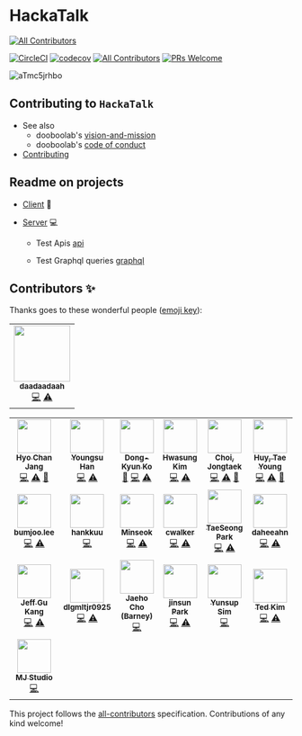 # HackaTalk
<!-- ALL-CONTRIBUTORS-BADGE:START - Do not remove or modify this section -->
[![All Contributors](https://img.shields.io/badge/all_contributors-1-orange.svg?style=flat-square)](#contributors-)
<!-- ALL-CONTRIBUTORS-BADGE:END -->

[![CircleCI](https://circleci.com/gh/dooboolab/hackatalk.svg?style=shield)](https://circleci.com/gh/dooboolab/hackatalk)
[![codecov](https://codecov.io/gh/dooboolab/hackatalk/branch/master/graph/badge.svg)](https://codecov.io/gh/dooboolab/hackatalk)
[![All Contributors](https://img.shields.io/badge/all_contributors-13-orange.svg?style=flat-square)](#contributors)
[![PRs Welcome](https://img.shields.io/badge/PRs-welcome-brightgreen.svg?style=flat-square)](CONTRIBUTING.md)

![aTmc5jrhbo](https://user-images.githubusercontent.com/27461460/65466719-a79e2580-de9a-11e9-965e-c4c28a98346e.gif)

## Contributing to `HackaTalk`

- See also
  - dooboolab's [vision-and-mission](https://github.com/dooboolab/dooboolab.com/blob/master/vision-and-mission.md)
  - dooboolab's [code of conduct](https://github.com/dooboolab/dooboolab.com/blob/master/code-of-conduct.md)
- [Contributing](CONTRIBUTING.md)


## Readme on projects

- [Client](client) :iphone:

- [Server](server) :computer:

  * Test Apis
    [api](https://hackatalkserver.azurewebsites.net)

  * Test Graphql queries
    [graphql](https://hackatalkserver.azurewebsites.net/graphql)


## Contributors ✨

Thanks goes to these wonderful people ([emoji key](https://allcontributors.org/docs/en/emoji-key)):
<!-- ALL-CONTRIBUTORS-LIST:START - Do not remove or modify this section -->
<!-- prettier-ignore-start -->
<!-- markdownlint-disable -->
<table>
  <tr>
    <td align="center"><a href="https://github.com/daadaadaah"><img src="https://avatars0.githubusercontent.com/u/60481383?v=4" width="100px;" alt=""/><br /><sub><b>daadaadaah</b></sub></a><br /><a href="https://github.com/dooboolab/hackatalk/commits?author=daadaadaah" title="Code">💻</a> <a href="https://github.com/dooboolab/hackatalk/commits?author=daadaadaah" title="Tests">⚠️</a></td>
  </tr>
</table>

<!-- markdownlint-enable -->
<!-- prettier-ignore-end -->
<!-- ALL-CONTRIBUTORS-LIST:END -->

<!-- ALL-CONTRIBUTORS-LIST:START - Do not remove or modify this section -->
<!-- prettier-ignore-start -->
<!-- markdownlint-disable -->
<table>
  <tr>
    <td align="center"><a href="http://dooboolab.com"><img src="https://avatars0.githubusercontent.com/u/27461460?v=4" width="60px;" alt=""/><br /><sub><b>Hyo Chan Jang</b></sub></a><br /><a href="https://github.com/dooboolab/hackatalk/commits?author=hyochan" title="Code">💻</a> <a href="https://github.com/dooboolab/hackatalk/commits?author=hyochan" title="Tests">⚠️</a> <a href="https://github.com/dooboolab/hackatalk/commits?author=hyochan" title="Documentation">📖</a></td>
    <td align="center"><a href="https://www.linkedin.com/in/youngsu-han/"><img src="https://avatars1.githubusercontent.com/u/22214150?v=4" width="60px;" alt=""/><br /><sub><b>Youngsu Han</b></sub></a><br /><a href="https://github.com/dooboolab/hackatalk/commits?author=heyman333" title="Code">💻</a> <a href="https://github.com/dooboolab/hackatalk/commits?author=heyman333" title="Tests">⚠️</a></td>
    <td align="center"><a href="https://github.com/godon019"><img src="https://avatars1.githubusercontent.com/u/10363850?v=4" width="60px;" alt=""/><br /><sub><b>Dong-Kyun Ko</b></sub></a><br /><a href="https://github.com/dooboolab/hackatalk/commits?author=godon019" title="Documentation">📖</a> <a href="https://github.com/dooboolab/hackatalk/commits?author=godon019" title="Code">💻</a> <a href="https://github.com/dooboolab/hackatalk/commits?author=godon019" title="Tests">⚠️</a></td>
    <td align="center"><a href="https://github.com/marsinearth"><img src="https://avatars0.githubusercontent.com/u/6101260?v=4" width="60px;" alt=""/><br /><sub><b>Hwasung Kim</b></sub></a><br /><a href="https://github.com/dooboolab/hackatalk/commits?author=marsinearth" title="Code">💻</a> <a href="https://github.com/dooboolab/hackatalk/commits?author=marsinearth" title="Tests">⚠️</a></td>
    <td align="center"><a href="https://github.com/JongtaekChoi"><img src="https://avatars1.githubusercontent.com/u/17980230?v=4" width="60px;" alt=""/><br /><sub><b>Choi, Jongtaek</b></sub></a><br /><a href="https://github.com/dooboolab/hackatalk/commits?author=JongtaekChoi" title="Code">💻</a> <a href="https://github.com/dooboolab/hackatalk/commits?author=JongtaekChoi" title="Tests">⚠️</a> <a href="https://github.com/dooboolab/hackatalk/commits?author=JongtaekChoi" title="Documentation">📖</a></td>
    <td align="center"><a href="https://www.facebook.com/huy1965"><img src="https://avatars3.githubusercontent.com/u/1715578?v=4" width="60px;" alt=""/><br /><sub><b>Huy, Tae Young</b></sub></a><br /><a href="https://github.com/dooboolab/hackatalk/commits?author=kty1965" title="Code">💻</a> <a href="https://github.com/dooboolab/hackatalk/commits?author=kty1965" title="Tests">⚠️</a> <a href="https://github.com/dooboolab/hackatalk/commits?author=kty1965" title="Documentation">📖</a></td>
    <td align="center"><a href="https://github.com/YongPilMoon"><img src="https://avatars1.githubusercontent.com/u/22088158?v=4" width="60px;" alt=""/><br /><sub><b>YongPilMoon</b></sub></a><br /><a href="https://github.com/dooboolab/hackatalk/commits?author=YongPilMoon" title="Code">💻</a> <a href="https://github.com/dooboolab/hackatalk/commits?author=YongPilMoon" title="Tests">⚠️</a> <a href="https://github.com/dooboolab/hackatalk/commits?author=YongPilMoon" title="Documentation">📖</a></td>
  </tr>
  <tr>
    <td align="center"><a href="https://github.com/bumjoo"><img src="https://avatars1.githubusercontent.com/u/43266906?v=4" width="60px;" alt=""/><br /><sub><b>bumjoo.lee</b></sub></a><br /><a href="https://github.com/dooboolab/hackatalk/commits?author=bumjoo" title="Code">💻</a> <a href="https://github.com/dooboolab/hackatalk/commits?author=bumjoo" title="Tests">⚠️</a></td>
    <td align="center"><a href="https://github.com/hankkuu"><img src="https://avatars2.githubusercontent.com/u/7829802?v=4" width="60px;" alt=""/><br /><sub><b>hankkuu</b></sub></a><br /><a href="https://github.com/dooboolab/hackatalk/commits?author=hankkuu" title="Code">💻</a></td>
    <td align="center"><a href="https://github.com/Sandwichj"><img src="https://avatars1.githubusercontent.com/u/11019960?v=4" width="60px;" alt=""/><br /><sub><b>Minseok</b></sub></a><br /><a href="https://github.com/dooboolab/hackatalk/commits?author=Sandwichj" title="Code">💻</a> <a href="https://github.com/dooboolab/hackatalk/commits?author=Sandwichj" title="Tests">⚠️</a></td>
    <td align="center"><a href="https://github.com/jb9229"><img src="https://avatars3.githubusercontent.com/u/3200647?v=4" width="60px;" alt=""/><br /><sub><b>cwalker</b></sub></a><br /><a href="https://github.com/dooboolab/hackatalk/commits?author=jb9229" title="Code">💻</a> <a href="https://github.com/dooboolab/hackatalk/commits?author=jb9229" title="Tests">⚠️</a></td>
    <td align="center"><a href="https://geoseong.github.io/"><img src="https://avatars0.githubusercontent.com/u/19166187?v=4" width="60px;" alt=""/><br /><sub><b>TaeSeong Park</b></sub></a><br /><a href="https://github.com/dooboolab/hackatalk/commits?author=geoseong" title="Code">💻</a> <a href="https://github.com/dooboolab/hackatalk/commits?author=geoseong" title="Tests">⚠️</a></td>
    <td align="center"><a href="https://github.com/daheeahn"><img src="https://avatars3.githubusercontent.com/u/38369729?v=4" width="60px;" alt=""/><br /><sub><b>daheeahn</b></sub></a><br /><a href="https://github.com/dooboolab/hackatalk/commits?author=daheeahn" title="Code">💻</a> <a href="https://github.com/dooboolab/hackatalk/commits?author=daheeahn" title="Tests">⚠️</a></td>
    <td align="center"><a href="https://github.com/devohno"><img src="https://avatars1.githubusercontent.com/u/55861805?v=4" width="60px;" alt=""/><br /><sub><b>Eunho Lee</b></sub></a><br /><a href="https://github.com/dooboolab/hackatalk/commits?author=devohno" title="Code">💻</a> <a href="https://github.com/dooboolab/hackatalk/commits?author=devohno" title="Tests">⚠️</a></td>
  </tr>
  <tr>
    <td align="center"><a href="http://stackoverflow.com/users/515932/jeff-gu-kang?tab=profile"><img src="https://avatars2.githubusercontent.com/u/216363?v=4" width="60px;" alt=""/><br /><sub><b>Jeff Gu Kang</b></sub></a><br /><a href="https://github.com/dooboolab/hackatalk/commits?author=JeffGuKang" title="Code">💻</a> <a href="https://github.com/dooboolab/hackatalk/commits?author=JeffGuKang" title="Tests">⚠️</a></td>
    <td align="center"><a href="https://github.com/dlgmltjr0925"><img src="https://avatars0.githubusercontent.com/u/33364619?v=4" width="60px;" alt=""/><br /><sub><b>dlgmltjr0925</b></sub></a><br /><a href="https://github.com/dooboolab/hackatalk/commits?author=dlgmltjr0925" title="Code">💻</a> <a href="https://github.com/dooboolab/hackatalk/commits?author=dlgmltjr0925" title="Tests">⚠️</a></td>
    <td align="center"><a href="http://utaha.moe/about"><img src="https://avatars0.githubusercontent.com/u/12093323?v=4" width="60px;" alt=""/><br /><sub><b>Jaeho Cho (Barney)</b></sub></a><br /><a href="https://github.com/dooboolab/hackatalk/commits?author=real0131" title="Code">💻</a></td>
    <td align="center"><a href="https://selina-park.tistory.com/"><img src="https://avatars3.githubusercontent.com/u/31176502?v=4" width="60px;" alt=""/><br /><sub><b>jinsun Park</b></sub></a><br /><a href="https://github.com/dooboolab/hackatalk/commits?author=ilikeu7246" title="Code">💻</a> <a href="https://github.com/dooboolab/hackatalk/commits?author=ilikeu7246" title="Tests">⚠️</a></td>
    <td align="center"><a href="http://pickhealer.netlify.com"><img src="https://avatars0.githubusercontent.com/u/47362439?v=4" width="60px;" alt=""/><br /><sub><b>Yunsup Sim</b></sub></a><br /><a href="https://github.com/dooboolab/hackatalk/commits?author=SimYunSup" title="Code">💻</a></td>
    <td align="center"><a href="http://tedkim.dev"><img src="https://avatars3.githubusercontent.com/u/20268356?v=4" width="60px;" alt=""/><br /><sub><b>Ted Kim</b></sub></a><br /><a href="https://github.com/dooboolab/hackatalk/commits?author=00aney" title="Code">💻</a> <a href="https://github.com/dooboolab/hackatalk/commits?author=00aney" title="Tests">⚠️</a></td>
    <td align="center"><a href="https://gist.github.com/qkreltms"><img src="https://avatars0.githubusercontent.com/u/25196026?v=4" width="60px;" alt=""/><br /><sub><b>JungHoonPark</b></sub></a><br /><a href="https://github.com/dooboolab/hackatalk/commits?author=qkreltms" title="Code">💻</a> <a href="https://github.com/dooboolab/hackatalk/commits?author=qkreltms" title="Tests">⚠️</a></td>
  </tr>
  <tr>
    <td align="center"><a href="http://blog.naver.com/mym0404"><img src="https://avatars0.githubusercontent.com/u/33388801?v=4" width="60px;" alt=""/><br /><sub><b>MJ Studio</b></sub></a><br /><a href="https://github.com/dooboolab/hackatalk/commits?author=mym0404" title="Code">💻</a></td>
  </tr>
</table>

<!-- markdownlint-enable -->
<!-- prettier-ignore-end -->
<!-- ALL-CONTRIBUTORS-LIST:END -->

This project follows the [all-contributors](https://github.com/all-contributors/all-contributors) specification. Contributions of any kind welcome!
